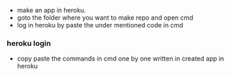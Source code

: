 - make an app in heroku.
- goto the folder where you want to make repo and open cmd 
- log in heroku by paste the under mentioned code in cmd 
### heroku login 
- copy paste the commands in cmd one by one written in created app in heroku
